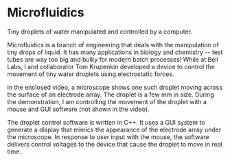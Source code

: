 # Microfluidics

Tiny droplets of water manipulated and controlled by a computer.

Microfluidics is a branch of engineering that deals with the manipulation of tiny drops of liquid.  It has many applications in biology and chemistry -- test tubes are way too big and bulky for modern batch processes!  While at Bell Labs, I and collaborator Tom Krupenkin developed a device to control the movement of tiny water droplets using electrostatic forces. 

In the enclosed video, a microscope shows one such droplet moving across the surface of an electrode array.  The droplet is a few mm in size.   During the demonstration, I am controlling the movement of the droplet with a mouse and GUI software (not shown in the video).


The droplet control software is written in C++.  It uses a GUI system to generate a display that mimics the appearance of the electrode array under the microscope.  In response to user input with the mouse, the software delivers control voltages to the device that cause the droplet to move in real time.  


